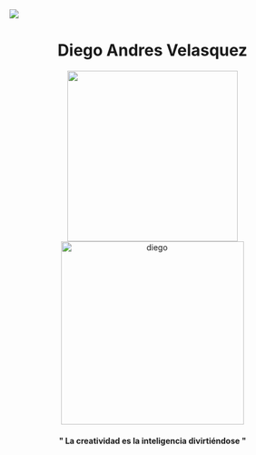 <img src="https://media.giphy.com/media/oq7CJCmI4HGG6kp62U/giphy-downsized-large.gif"   >

<div id="header" align="center">
  

<h1>Diego Andres Velasquez</h1>

<div  id="gifs">
<img src="https://media.giphy.com/media/0lGElDgkbXFRKXsAro/giphy-downsized-large.gif"  width="300px">
<img src="https://media.giphy.com/media/5OW9D8sfzccttn3MwL/giphy.gif" alt="diego" width="322px">
</div>

<h4>" La creatividad es la inteligencia divirtiéndose "</h4>
  
</div>
   
